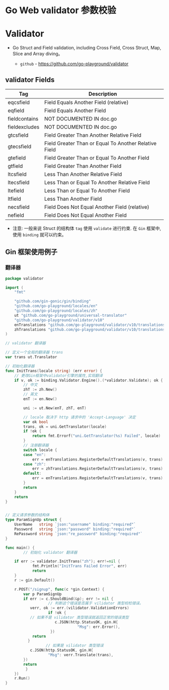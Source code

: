 # Go Web validator 参数校验


# Validator

* Go Struct and Field validation, including Cross Field, Cross Struct, Map, Slice and Array diving。

  * `github` -  https://github.com/go-playground/validator 


## validator Fields


| Tag | Description |
|-|-|
|eqcsfield |	Field Equals Another Field (relative)|
|eqfield |	Field Equals Another Field|
|fieldcontains |NOT DOCUMENTED IN doc.go|
|fieldexcludes |NOT DOCUMENTED IN doc.go|
|gtcsfield |	Field Greater Than Another Relative Field|
|gtecsfield |	Field Greater Than or Equal To Another Relative Field|
|gtefield |	Field Greater Than or Equal To Another Field|
|gtfield |      Field Greater Than Another Field|
|ltcsfield |	Less Than Another Relative Field|
|ltecsfield |	Less Than or Equal To Another Relative Field|
|ltefield |	Less Than or Equal To Another Field|
|ltfield |	Less Than Another Field|
|necsfield |	Field Does Not Equal Another Field (relative)|
|nefield |      Field Does Not Equal Another Field|


* 注意: 一般来说 Struct 的结构体 `tag` 使用 `validate` 进行约束. 在 `Gin` 框架中, 使用 `binding` 就可以约束。 



## Gin 框架使用例子


### 翻译器

```go
package validator

import (
	"fmt"

	"github.com/gin-gonic/gin/binding"
	"github.com/go-playground/locales/en"
	"github.com/go-playground/locales/zh"
	ut "github.com/go-playground/universal-translator"
	"github.com/go-playground/validator/v10"
	enTranslations "github.com/go-playground/validator/v10/translations/en"
	zhTranslations "github.com/go-playground/validator/v10/translations/zh"
)

// validator 翻译器

// 定义一个全局的翻译器 trans
var trans ut.Translator

// 初始化翻译器
func InitTrans(locale string) (err error) {
	// 更改Gin框架中validator引擎的属性,实现翻译
	if v, ok := binding.Validator.Engine().(*validator.Validate); ok {
		// 中文
		zhT := zh.New()
		// 英文
		enT := en.New()

		uni := ut.New(enT, zhT, enT)

		// locale 取决于 http 请求中的 'Accept-Language' 决定
		var ok bool
		trans, ok = uni.GetTranslator(locale)
		if !ok {
			return fmt.Errorf("uni.GetTranslator(%s) Failed", locale)
		}
		// 注册翻译器
		switch locale {
		case "en":
			err = enTranslations.RegisterDefaultTranslations(v, trans)
		case "zh":
			err = zhTranslations.RegisterDefaultTranslations(v, trans)
		default:
			err = enTranslations.RegisterDefaultTranslations(v, trans)
		}
		return
	}
	return
}
```



```go

// 定义请求参数的结构体
type ParamSignUp struct {
	UserName   string `json:"username" binding:"required"`
	Password   string `json:"password" binding:"required"`
	RePassword string `json:"re_password" binding:"required"`
}

func main() {
        // 初始化 validator 翻译器

	if err := validator.InitTrans("zh"); err!=nil {
            fmt.Println("InitTrans Failed Error", err)
            return
	}
	r := gin.Default()

	r.POST("/signup", func(c *gin.Context) {
		var p ParamSignUp
		if err := c.ShouldBind(&p); err != nil {
                   // 判断这个错误是否属于 vilidator 类型校检错误。
		   verr, ok := err.(vilidator.ValidationErrors)
                   if !ok {
		   // 如果不是 vilidator 类型错误就返回正常的错误类型
                      c.JSON(http.StatusOK, gin.H{
                                "Msg": err.Error(),
                    })
		    return
		  }
                  // 如果是 vilidator 类型错误
		   c.JSON(http.StatusOK, gin.H{
		           "Msg": verr.Translate(trans),
		})
		return
	     }
	})
	r.Run()
}

```







